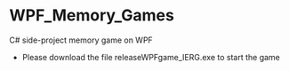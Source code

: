 # WPF_Memory_Games
C# side-project memory game on WPF
 - Please download the file releaseWPFgame_IERG.exe to start the game
